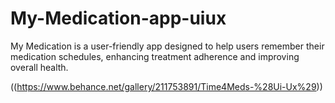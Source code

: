 # My-Medication-app-uiux
My Medication is a user-friendly app designed to help users remember their medication schedules, enhancing treatment adherence and improving overall health.

((https://www.behance.net/gallery/211753891/Time4Meds-%28Ui-Ux%29))
